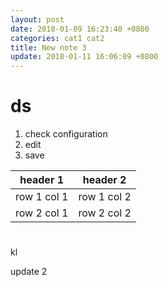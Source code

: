 ```yaml
---
layout: post
date: 2018-01-09 16:23:40 +0800
categories: cat1 cat2
title: New note 3
update: 2018-01-11 16:06:09 +0800
---
```


# ds
1. check configuration
2. edit 
3. save



header 1 | header 2
---|---
row 1 col 1 | row 1 col 2
row 2 col 1 | row 2 col 2

# 

kl

update 2